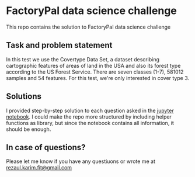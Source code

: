 # FactoryPal data science challenge
This repo contains the solution to FactoryPal data science challenge

## Task and problem statement
In this test we use the Covertype Data Set, a dataset describing cartographic features of areas of land in the USA and also its forest type according to the US Forest Service. There are seven classes (1-7), 581012 samples and 54 features. For this test, we're only interested in cover type 3.

## Solutions
I provided step-by-step solution to each question asked in the [jupyter notebook](https://github.com/rezacsedu/FactoryPal_DS_challenge/blob/main/data_science_challnge_solution_notebook.ipynb). I could make the repo more structured by including helper functions as library, but since the notebook contains all  information, it should be enough. 

## In case of questions?
Please let me know if you have any questiuons or wrote me at rezaul.karim.fit@gmail.com 
